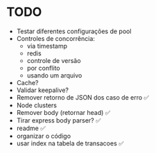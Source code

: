 # TODO

- Testar diferentes configurações de pool
- Controles de concorrência:
  - via timestamp
  - redis
  - controle de versão
  - por conflito
  - usando um arquivo
- Cache?
- Validar keepalive?
- Remover retorno de JSON dos caso de erro ✅
- Node clusters
- Remover body (retornar head) ✅
- Tirar express body parser? ✅
- readme ✅
- organizar o código
- usar index na tabela de transacoes ✅
